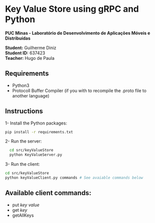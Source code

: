 # Key Value Store using gRPC and Python

**PUC Minas - Laboratório de Desenvolvimento de Aplicações Móveis e Distribuídas**

**Student:** Guilherme Diniz  
**Student ID:** 637423  
**Teacher:** Hugo de Paula  

## Requirements
  - Python3
  - Protocoll Buffer Compiler (if you with to recompile the .proto file to another language)

## Instructions
  1- Install the Python packages:
  
  ```sh
  pip install -r requirements.txt
  ```

  2- Run the server:
  
  ```sh
    cd src/keyValueStore
    python KeyValueServer.py
  ```
  
  3- Run the client:
  
  ```sh
  cd src/keyValueStore
  python keyValueClient.py commands # See avaiable commands below
  ```

## Available client commands:
  - put *key* *value*
  - get *key*
  - getAllKeys
